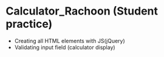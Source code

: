 # Calculator_Rachoon (Student practice)

- Creating all HTML elements with JS(jQuery)
- Validating input field (calculator display)
